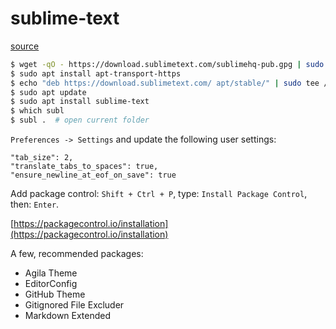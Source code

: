# sublime-text

[source](https://www.sublimetext.com/docs/3/linux_repositories.html)

```bash
$ wget -qO - https://download.sublimetext.com/sublimehq-pub.gpg | sudo apt-key add -
$ sudo apt install apt-transport-https
$ echo "deb https://download.sublimetext.com/ apt/stable/" | sudo tee /etc/apt/sources.list.d/sublime-text.list
$ sudo apt update
$ sudo apt install sublime-text
$ which subl
$ subl .  # open current folder
```

`Preferences -> Settings` and update the following user settings:

```
"tab_size": 2,
"translate_tabs_to_spaces": true,
"ensure_newline_at_eof_on_save": true
```

Add package control: `Shift + Ctrl + P`, type: `Install Package Control`, then: `Enter`.

[https://packagecontrol.io/installation](https://packagecontrol.io/installation)

A few, recommended packages:

- Agila Theme
- EditorConfig
- GitHub Theme
- Gitignored File Excluder
- Markdown Extended
